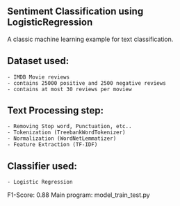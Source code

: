 Sentiment Classification using LogisticRegression
-------------------------------------------------

A classic machine learning example for text classification.

Dataset used:
-------------
	- IMDB Movie reviews
	- contains 25000 positive and 2500 negative reviews
	- contains at most 30 reviews per moview

Text Processing step:
--------------------
	- Removing Stop word, Punctuation, etc..
	- Tokenization (TreebankWordTokenizer)
	- Normalization (WordNetLemmatizer)
	- Feature Extraction (TF-IDF)

Classifier used:
----------------
	- Logistic Regression

F1-Score: 0.88
Main program: model_train_test.py

